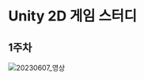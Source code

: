 # Unity 2D 게임 스터디

## 1주차
![20230607_영상](https://github.com/Kangzingu/Undead-Survivor/assets/34128052/ed508d29-b6c5-409c-9d9d-ab706e8d6d01)
